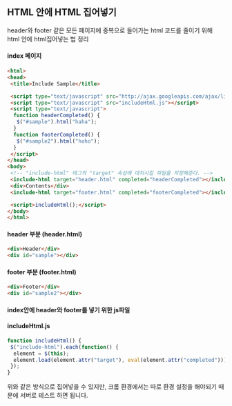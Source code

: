 ## HTML 안에 HTML 집어넣기

header와 footer 같은 모든 페이지에 중복으로 들어가는 html 코드를 줄이기 위해 html 안에 html집어넣는 법 정리

#### index 페이지

```html
<html>
<head>
 <title>Include Sample</title>

 <script type="text/javascript" src="http://ajax.googleapis.com/ajax/libs/jquery/1.10.2/jquery.min.js"></script>
 <script type="text/javascript" src="includeHtml.js"></script>
 <script type="text/javascript">
  function headerCompleted() {
   $("#sample").html("haha");
  }
  function footerCompleted() {
   $("#sample2").html("hoho");
  }
 </script>
</head>
<body>
 <!-- "include-html" 태그의 "target" 속성에 대치시킬 파일을 지정해준다. -->
 <include-html target="header.html" completed="headerCompleted"></include-html>
 <div>Contents</div>
 <include-html target="footer.html" completed="footerCompleted"></include-html>

 <script>includeHtml();</script>
</body>
</html>
```

#### header 부분 (header.html)

``` html
<div>Header</div>
<div id="sample"></div>
```

#### footer 부분 (footer.html)

``` html
<div>Footer</div>
<div id="sample2"></div>
```

#### index안에 header와 footer를 넣기 위한 js파일

#### includeHtml.js

```javascript
function includeHtml() {
 $("include-html").each(function() {
  element = $(this);
  element.load(element.attr("target"), eval(element.attr("completed")));
 });
}
```



위와 같은 방식으로 집어넣을 수 있지만, 크롬 환경에서는 따로 환경 설정을 해야되기 때문에 서버로 테스트 하면 됩니다.